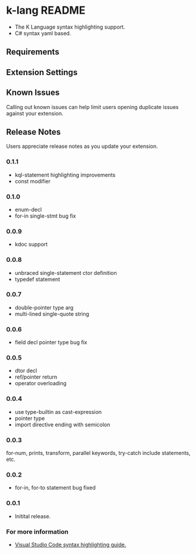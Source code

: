# k-lang README
* The K Language syntax highlighting support.
* C# syntax yaml based.
## Requirements

## Extension Settings

## Known Issues
Calling out known issues can help limit users opening duplicate issues against your extension.

## Release Notes
Users appreciate release notes as you update your extension.
### 0.1.1
* kql-statement highlighting improvements
* const modifier 

### 0.1.0
* enum-decl
* for-in single-stmt bug fix

### 0.0.9
* kdoc support

### 0.0.8
* unbraced single-statement ctor definition
* typedef statement

### 0.0.7
* double-pointer type arg
* multi-lined single-quote string

### 0.0.6
* field decl pointer type bug fix

### 0.0.5
* dtor decl
* ref/pointer return
* operator overloading

### 0.0.4
* use type-builtin as cast-expression
* pointer type
* import directive ending with semicolon

### 0.0.3
for-num, prints, transform, parallel keywords, try-catch include statements, etc.

### 0.0.2
* for-in, for-to statement bug fixed

### 0.0.1
* Initital release.

### For more information
* [Visual Studio Code syntax highlighting guide.](https://code.visualstudio.com/api/language-extensions/syntax-highlight-guide)